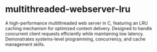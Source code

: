 # multithreaded-webserver-lru
A high-performance multithreaded web server in C, featuring an LRU caching mechanism for optimized content delivery. Designed to handle concurrent client requests efficiently while maintaining low latency. Demonstrates systems-level programming, concurrency, and cache management skills.
